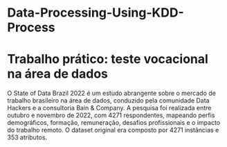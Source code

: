 # Data-Processing-Using-KDD-Process

# Trabalho prático: teste vocacional na área de dados

O State of Data Brazil 2022 é um estudo abrangente sobre o mercado de trabalho brasileiro na área de dados, conduzido pela comunidade Data Hackers e a consultoria Bain & Company. A pesquisa foi realizada entre outubro e novembro de 2022, com 4271 respondentes, mapeando perfis demográficos, formação, remuneração, desafios profissionais e o impacto do trabalho remoto. O dataset original era composto por 4271 instâncias e 353 atributos.
